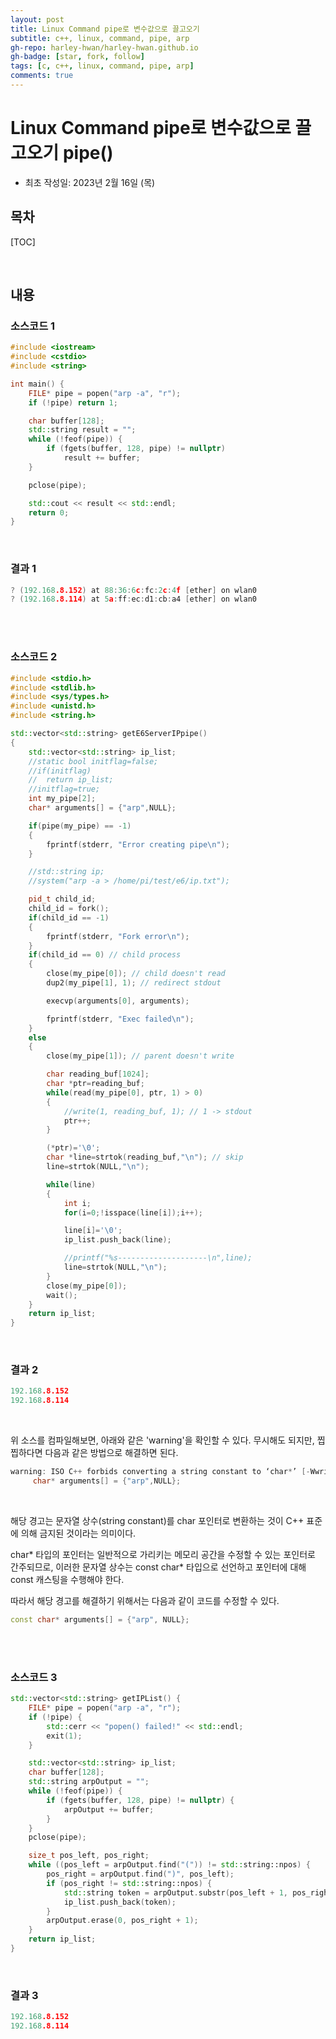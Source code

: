 ```yaml
---
layout: post
title: Linux Command pipe로 변수값으로 끌고오기
subtitle: c++, linux, command, pipe, arp
gh-repo: harley-hwan/harley-hwan.github.io
gh-badge: [star, fork, follow]
tags: [c, c++, linux, command, pipe, arp]
comments: true
---
```


# Linux Command pipe로 변수값으로 끌고오기 pipe()
- 최초 작성일: 2023년 2월 16일 (목)

## 목차

[TOC]

<br/>

## 내용

### 소스코드 1

```c++
#include <iostream>
#include <cstdio>
#include <string>

int main() {
    FILE* pipe = popen("arp -a", "r");
    if (!pipe) return 1;

    char buffer[128];
    std::string result = "";
    while (!feof(pipe)) {
        if (fgets(buffer, 128, pipe) != nullptr)
            result += buffer;
    }

    pclose(pipe);

    std::cout << result << std::endl;
    return 0;
}
```

</br>

### 결과 1

```c++
? (192.168.8.152) at 88:36:6c:fc:2c:4f [ether] on wlan0
? (192.168.8.114) at 5a:ff:ec:d1:cb:a4 [ether] on wlan0
```

</br>

</br>

### 소스코드 2

```c++
#include <stdio.h>
#include <stdlib.h>
#include <sys/types.h>
#include <unistd.h>
#include <string.h>

std::vector<std::string> getE6ServerIPpipe()
{
    std::vector<std::string> ip_list;
    //static bool initflag=false;
    //if(initflag)
    //	return ip_list;
    //initflag=true;
    int my_pipe[2];
    char* arguments[] = {"arp",NULL}; 

    if(pipe(my_pipe) == -1)
    {
        fprintf(stderr, "Error creating pipe\n");
    }

	//std::string ip;
	//system("arp -a > /home/pi/test/e6/ip.txt");

    pid_t child_id;
    child_id = fork();
    if(child_id == -1)
    {
        fprintf(stderr, "Fork error\n");
    }
    if(child_id == 0) // child process
    {
        close(my_pipe[0]); // child doesn't read
        dup2(my_pipe[1], 1); // redirect stdout

        execvp(arguments[0], arguments);

        fprintf(stderr, "Exec failed\n");
    }
    else
    {
        close(my_pipe[1]); // parent doesn't write

        char reading_buf[1024];
        char *ptr=reading_buf;
        while(read(my_pipe[0], ptr, 1) > 0)
        {
            //write(1, reading_buf, 1); // 1 -> stdout
            ptr++;
        }

        (*ptr)='\0';
        char *line=strtok(reading_buf,"\n"); // skip
        line=strtok(NULL,"\n");

        while(line)
        {
            int i;
            for(i=0;!isspace(line[i]);i++);

            line[i]='\0';
            ip_list.push_back(line);

            //printf("%s--------------------\n",line);
            line=strtok(NULL,"\n");
        }
        close(my_pipe[0]);
        wait();
    }
	return ip_list;
}
```

<br/>

### 결과 2

```c++
192.168.8.152
192.168.8.114
```

<br/>

위 소스를 컴파일해보면, 아래와 같은 'warning'을 확인할 수 있다. 무시해도 되지만, 찝찝하다면 다음과 같은 방법으로 해결하면 된다.

```c++
warning: ISO C++ forbids converting a string constant to ‘char*’ [-Wwrite-strings]
     char* arguments[] = {"arp",NULL}; 
```

<br/>

해당 경고는 문자열 상수(string constant)를 char 포인터로 변환하는 것이 C++ 표준에 의해 금지된 것이라는 의미이다.

char* 타입의 포인터는 일반적으로 가리키는 메모리 공간을 수정할 수 있는 포인터로 간주되므로, 이러한 문자열 상수는 const char* 타입으로 선언하고 포인터에 대해 const 캐스팅을 수행해야 한다.

따라서 해당 경고를 해결하기 위해서는 다음과 같이 코드를 수정할 수 있다.

```c++
const char* arguments[] = {"arp", NULL};
```

<br/>

<br/>

### 소스코드 3

```c++
std::vector<std::string> getIPList() {
    FILE* pipe = popen("arp -a", "r");
    if (!pipe) {
        std::cerr << "popen() failed!" << std::endl;
        exit(1);
    }

    std::vector<std::string> ip_list;
    char buffer[128];
    std::string arpOutput = "";
    while (!feof(pipe)) {
        if (fgets(buffer, 128, pipe) != nullptr) {
            arpOutput += buffer;
        }
    }
    pclose(pipe);

    size_t pos_left, pos_right;
    while ((pos_left = arpOutput.find("(")) != std::string::npos) {
        pos_right = arpOutput.find(")", pos_left);
        if (pos_right != std::string::npos) {
            std::string token = arpOutput.substr(pos_left + 1, pos_right - pos_left - 1);
            ip_list.push_back(token);
        }
        arpOutput.erase(0, pos_right + 1);
    }
    return ip_list;
}
```

<br/>

### 결과 3

```c++
192.168.8.152
192.168.8.114
```

